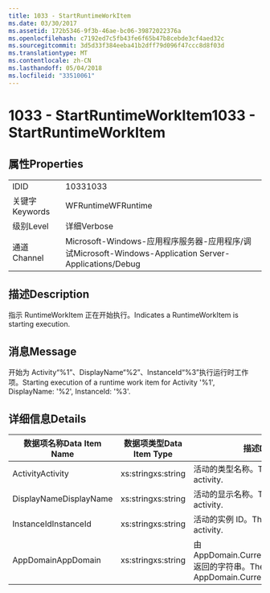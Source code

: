 ```yaml
---
title: 1033 - StartRuntimeWorkItem
ms.date: 03/30/2017
ms.assetid: 172b5346-9f3b-46ae-bc06-39872022376a
ms.openlocfilehash: c7192ed7c5fb43fe6f65b47b8cebde3cf4aed32c
ms.sourcegitcommit: 3d5d33f384eeba41b2dff79d096f47ccc8d8f03d
ms.translationtype: MT
ms.contentlocale: zh-CN
ms.lasthandoff: 05/04/2018
ms.locfileid: "33510061"
---
```

# <a name="1033---startruntimeworkitem"></a><span data-ttu-id="986b6-102">1033 - StartRuntimeWorkItem</span><span class="sxs-lookup"><span data-stu-id="986b6-102">1033 - StartRuntimeWorkItem</span></span>
## <a name="properties"></a><span data-ttu-id="986b6-103">属性</span><span class="sxs-lookup"><span data-stu-id="986b6-103">Properties</span></span>  
  
|||  
|-|-|  
|<span data-ttu-id="986b6-104">ID</span><span class="sxs-lookup"><span data-stu-id="986b6-104">ID</span></span>|<span data-ttu-id="986b6-105">1033</span><span class="sxs-lookup"><span data-stu-id="986b6-105">1033</span></span>|  
|<span data-ttu-id="986b6-106">关键字</span><span class="sxs-lookup"><span data-stu-id="986b6-106">Keywords</span></span>|<span data-ttu-id="986b6-107">WFRuntime</span><span class="sxs-lookup"><span data-stu-id="986b6-107">WFRuntime</span></span>|  
|<span data-ttu-id="986b6-108">级别</span><span class="sxs-lookup"><span data-stu-id="986b6-108">Level</span></span>|<span data-ttu-id="986b6-109">详细</span><span class="sxs-lookup"><span data-stu-id="986b6-109">Verbose</span></span>|  
|<span data-ttu-id="986b6-110">通道</span><span class="sxs-lookup"><span data-stu-id="986b6-110">Channel</span></span>|<span data-ttu-id="986b6-111">Microsoft-Windows-应用程序服务器-应用程序/调试</span><span class="sxs-lookup"><span data-stu-id="986b6-111">Microsoft-Windows-Application Server-Applications/Debug</span></span>|  
  
## <a name="description"></a><span data-ttu-id="986b6-112">描述</span><span class="sxs-lookup"><span data-stu-id="986b6-112">Description</span></span>  
 <span data-ttu-id="986b6-113">指示 RuntimeWorkItem 正在开始执行。</span><span class="sxs-lookup"><span data-stu-id="986b6-113">Indicates a RuntimeWorkItem is starting execution.</span></span>  
  
## <a name="message"></a><span data-ttu-id="986b6-114">消息</span><span class="sxs-lookup"><span data-stu-id="986b6-114">Message</span></span>  
 <span data-ttu-id="986b6-115">开始为 Activity“%1”、DisplayName“%2”、InstanceId“%3”执行运行时工作项。</span><span class="sxs-lookup"><span data-stu-id="986b6-115">Starting execution of a runtime work item for Activity '%1', DisplayName: '%2', InstanceId: '%3'.</span></span>  
  
## <a name="details"></a><span data-ttu-id="986b6-116">详细信息</span><span class="sxs-lookup"><span data-stu-id="986b6-116">Details</span></span>  
  
|<span data-ttu-id="986b6-117">数据项名称</span><span class="sxs-lookup"><span data-stu-id="986b6-117">Data Item Name</span></span>|<span data-ttu-id="986b6-118">数据项类型</span><span class="sxs-lookup"><span data-stu-id="986b6-118">Data Item Type</span></span>|<span data-ttu-id="986b6-119">描述</span><span class="sxs-lookup"><span data-stu-id="986b6-119">Description</span></span>|  
|--------------------|--------------------|-----------------|  
|<span data-ttu-id="986b6-120">Activity</span><span class="sxs-lookup"><span data-stu-id="986b6-120">Activity</span></span>|<span data-ttu-id="986b6-121">xs:string</span><span class="sxs-lookup"><span data-stu-id="986b6-121">xs:string</span></span>|<span data-ttu-id="986b6-122">活动的类型名称。</span><span class="sxs-lookup"><span data-stu-id="986b6-122">The type name of the activity.</span></span>|  
|<span data-ttu-id="986b6-123">DisplayName</span><span class="sxs-lookup"><span data-stu-id="986b6-123">DisplayName</span></span>|<span data-ttu-id="986b6-124">xs:string</span><span class="sxs-lookup"><span data-stu-id="986b6-124">xs:string</span></span>|<span data-ttu-id="986b6-125">活动的显示名称。</span><span class="sxs-lookup"><span data-stu-id="986b6-125">The display name of the activity.</span></span>|  
|<span data-ttu-id="986b6-126">InstanceId</span><span class="sxs-lookup"><span data-stu-id="986b6-126">InstanceId</span></span>|<span data-ttu-id="986b6-127">xs:string</span><span class="sxs-lookup"><span data-stu-id="986b6-127">xs:string</span></span>|<span data-ttu-id="986b6-128">活动的实例 ID。</span><span class="sxs-lookup"><span data-stu-id="986b6-128">The instance id of the activity.</span></span>|  
|<span data-ttu-id="986b6-129">AppDomain</span><span class="sxs-lookup"><span data-stu-id="986b6-129">AppDomain</span></span>|<span data-ttu-id="986b6-130">xs:string</span><span class="sxs-lookup"><span data-stu-id="986b6-130">xs:string</span></span>|<span data-ttu-id="986b6-131">由 AppDomain.CurrentDomain.FriendlyName 返回的字符串。</span><span class="sxs-lookup"><span data-stu-id="986b6-131">The string returned by AppDomain.CurrentDomain.FriendlyName.</span></span>|

